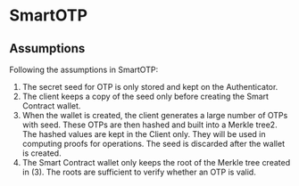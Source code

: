 # SmartOTP

## Assumptions
Following the assumptions in SmartOTP:

1. The secret seed for OTP is only stored and kept on the Authenticator.
2. The client keeps a copy of the seed only before creating the Smart Contract wallet.
3. When the wallet is created, the client generates a large number of OTPs with seed. These OTPs are then hashed and built into a Merkle tree2. The hashed values are kept in the Client only. They will be used in computing proofs for operations. The seed is discarded after the wallet is created.
4. The Smart Contract wallet only keeps the root of the Merkle tree created in (3). The roots are sufficient to verify whether an OTP is valid.